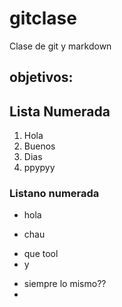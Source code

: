 # gitclase
Clase de git y markdown
## objetivos:
## Lista Numerada
1. Hola
1. Buenos
1. Dias
1. ppypyy
   

### Listano numerada
* hola
- chau
+ que tool
+ y
* siempre lo mismo??
* 
